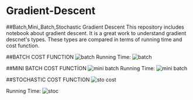 # Gradient-Descent
##Batch,Mini_Batch,Stochastic Gradient Descent 
This repository includes notebook about gradient descent. 
It is a great work to understand gradient descnet's types. 
These types are compared in terms of running time and cost function. 

##BATCH COST FUNCTION 
![batch](https://user-images.githubusercontent.com/94362868/193311912-bcbd575d-093f-48cc-981b-28780f5cd900.png) 
Running Time: 
![batch](https://user-images.githubusercontent.com/94362868/193933719-16ccbaba-f2e7-4509-8475-fc617dd93c7b.png)


##MINI BATCH COST FUNCTİON 
![mini batch](https://user-images.githubusercontent.com/94362868/193311987-dc9cc0a4-cea7-443c-8063-9d655a71ffc5.png)
Running Time: 
![mini batch](https://user-images.githubusercontent.com/94362868/193933734-3056cbaa-d5d1-4fdd-a7e5-e59484b08350.png)


##STOCHASTIC COST FUNCTION 
![sto cost](https://user-images.githubusercontent.com/94362868/193933788-d2df7a45-6c30-49bf-935a-ca47d3f36753.png)

Running Time: 
![stoc](https://user-images.githubusercontent.com/94362868/193933870-4ecdd640-c7c6-4e62-8a72-a7f90f451bda.png)
